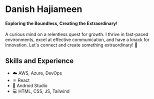 # Danish Hajiameen
#### Exploring the Boundless, Creating the Extraordinary!
A curious mind on a relentless quest for growth. I thrive in fast-paced environments, excel at effective communication, and have a knack for innovation. Let's connect and create something extraordinary! 🚀

## Skills and Experience
* ☁️ AWS, Azure, DevOps
* ⚛ React
* 📱 Android Studio
* 💻 HTML, CSS, JS, Tailwind


<!-- [![Anurag's GitHub stats](https://github-readme-stats.vercel.app/api?username=Danish1875)](https://github.com/anuraghazra/github-readme-stats) -->
